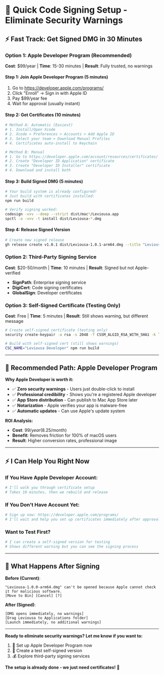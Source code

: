 # 🚀 Quick Code Signing Setup - Eliminate Security Warnings

## ⚡ Fast Track: Get Signed DMG in 30 Minutes

### Option 1: Apple Developer Program (Recommended)
**Cost**: $99/year | **Time**: 15-30 minutes | **Result**: Fully trusted, no warnings

#### Step 1: Join Apple Developer Program (5 minutes)
1. Go to https://developer.apple.com/programs/
2. Click "Enroll" → Sign in with Apple ID
3. Pay $99/year fee
4. Wait for approval (usually instant)

#### Step 2: Get Certificates (10 minutes)
```bash
# Method A: Automatic (Easiest)
# 1. Install/Open Xcode
# 2. Xcode > Preferences > Accounts > Add Apple ID
# 3. Select your team > Download Manual Profiles
# 4. Certificates auto-install to Keychain

# Method B: Manual
# 1. Go to https://developer.apple.com/account/resources/certificates/
# 2. Create "Developer ID Application" certificate  
# 3. Create "Developer ID Installer" certificate
# 4. Download and install both
```

#### Step 3: Build Signed DMG (5 minutes)
```bash
# Your build system is already configured!
# Just build with certificates installed:
npm run build

# Verify signing worked:
codesign -vvv --deep --strict dist/mac*/Leviousa.app
spctl -a -vvv -t install dist/Leviousa-*.dmg
```

#### Step 4: Release Signed Version
```bash
# Create new signed release
gh release create v1.0.1 dist/Leviousa-1.0.1-arm64.dmg --title "Leviousa v1.0.1 - Signed Release" --notes "✅ Fully signed and trusted - no security warnings!"
```

### Option 2: Third-Party Signing Service
**Cost**: $20-50/month | **Time**: 10 minutes | **Result**: Signed but not Apple-verified

- **SignPath**: Enterprise signing service
- **DigiCert**: Code signing certificates
- **GlobalSign**: Developer certificates

### Option 3: Self-Signed Certificate (Testing Only)
**Cost**: Free | **Time**: 5 minutes | **Result**: Still shows warning, but different message

```bash
# Create self-signed certificate (testing only)
security create-keypair -a rsa -s 2048 -f CSSM_ALGID_RSA_WITH_SHA1 -k login.keychain "Leviousa Developer"

# Build with self-signed cert (still shows warnings)
CSC_NAME="Leviousa Developer" npm run build
```

---

## 🎯 Recommended Path: Apple Developer Program

**Why Apple Developer is worth it:**
- ✅ **Zero security warnings** - Users just double-click to install
- ✅ **Professional credibility** - Shows you're a registered Apple developer  
- ✅ **App Store distribution** - Can publish to Mac App Store later
- ✅ **Notarization** - Apple verifies your app is malware-free
- ✅ **Automatic updates** - Can use Apple's update system

**ROI Analysis:**
- **Cost**: $99/year ($8.25/month)
- **Benefit**: Removes friction for 100% of macOS users
- **Result**: Higher conversion rates, professional image

---

## ⚡ I Can Help You Right Now

### If You Have Apple Developer Account:
```bash
# I'll walk you through certificate setup
# Takes 10 minutes, then we rebuild and release
```

### If You Don't Have Account Yet:
```bash
# Sign up now: https://developer.apple.com/programs/
# I'll wait and help you set up certificates immediately after approval
```

### Want to Test First?
```bash
# I can create a self-signed version for testing
# Shows different warning but you can see the signing process
```

---

## 🚀 What Happens After Signing

**Before (Current)**:
```
"Leviousa-1.0.0-arm64.dmg" can't be opened because Apple cannot check it for malicious software.
[Move to Bin] [Cancel] [?]
```

**After (Signed)**:
```
[DMG opens immediately, no warnings]
[Drag Leviousa to Applications folder]
[Launch immediately, no additional warnings]
```

---

**Ready to eliminate security warnings? Let me know if you want to:**
1. 🍎 Set up Apple Developer Program now
2. 🧪 Create a test self-signed version  
3. 💰 Explore third-party signing services

**The setup is already done - we just need certificates!** 🔐
